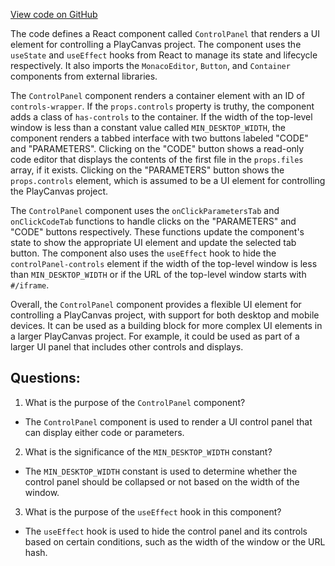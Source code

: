 [View code on GitHub](https://github.com/playcanvas/engine/examples/src/app/control-panel.tsx)

The code defines a React component called `ControlPanel` that renders a UI element for controlling a PlayCanvas project. The component uses the `useState` and `useEffect` hooks from React to manage its state and lifecycle respectively. It also imports the `MonacoEditor`, `Button`, and `Container` components from external libraries.

The `ControlPanel` component renders a container element with an ID of `controls-wrapper`. If the `props.controls` property is truthy, the component adds a class of `has-controls` to the container. If the width of the top-level window is less than a constant value called `MIN_DESKTOP_WIDTH`, the component renders a tabbed interface with two buttons labeled "CODE" and "PARAMETERS". Clicking on the "CODE" button shows a read-only code editor that displays the contents of the first file in the `props.files` array, if it exists. Clicking on the "PARAMETERS" button shows the `props.controls` element, which is assumed to be a UI element for controlling the PlayCanvas project.

The `ControlPanel` component uses the `onClickParametersTab` and `onClickCodeTab` functions to handle clicks on the "PARAMETERS" and "CODE" buttons respectively. These functions update the component's state to show the appropriate UI element and update the selected tab button. The component also uses the `useEffect` hook to hide the `controlPanel-controls` element if the width of the top-level window is less than `MIN_DESKTOP_WIDTH` or if the URL of the top-level window starts with `#/iframe`.

Overall, the `ControlPanel` component provides a flexible UI element for controlling a PlayCanvas project, with support for both desktop and mobile devices. It can be used as a building block for more complex UI elements in a larger PlayCanvas project. For example, it could be used as part of a larger UI panel that includes other controls and displays.
## Questions: 
 1. What is the purpose of the `ControlPanel` component?
- The `ControlPanel` component is used to render a UI control panel that can display either code or parameters.

2. What is the significance of the `MIN_DESKTOP_WIDTH` constant?
- The `MIN_DESKTOP_WIDTH` constant is used to determine whether the control panel should be collapsed or not based on the width of the window.

3. What is the purpose of the `useEffect` hook in this component?
- The `useEffect` hook is used to hide the control panel and its controls based on certain conditions, such as the width of the window or the URL hash.